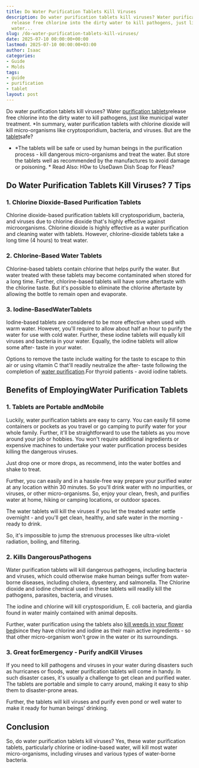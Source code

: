 ```yaml
---
title: Do Water Purification Tablets Kill Viruses
description: Do water purification tablets kill viruses? Water purification tablets
  release free chlorine into the dirty water to kill pathogens, just like municipal
  water...
slug: /do-water-purification-tablets-kill-viruses/
date: 2025-07-10 00:00:00+00:00
lastmod: 2025-07-10 00:00:00+03:00
author: Isaac
categories:
- Guide
- Molds
tags:
- guide
- purification
- tablet
layout: post
---
```

Do water purification tablets kill viruses? Water [purification tablets](https://upurifywater.com/best-water-purification-tablets/)release free chlorine into the dirty water to kill pathogens, just like municipal water treatment. *In summary, water purification tablets with chlorine dioxide will kill micro-organisms like cryptosporidium, bacteria, and viruses. But are the [tablet](https://pestpolicy.com/best-laptop-tablet-combo/)safe?

* *The tablets will be safe or used by human beings in the purification process - kill dangerous micro-organisms and treat the water. But store the tablets well as recommended by the manufactures to avoid damage or poisoning. * Read Also: H0w to UseDawn Dish Soap for Fleas?

##  Do Water Purification Tablets Kill Viruses? 7 Tips

###  1. Chlorine Dioxide-Based Purification Tablets

Chlorine dioxide-based purification tablets kill cryptosporidium, bacteria, and viruses due to chlorine dioxide that's highly effective against microorganisms. Chlorine dioxide is highly effective as a water purification and cleaning water with tablets. However, chlorine-dioxide tablets take a long time (4 hours) to treat water.

###  2. Chlorine-Based Water Tablets

Chlorine-based tablets contain chlorine that helps purify the water. But water treated with these tablets may become contaminated when stored for a long time. Further, chlorine-based tablets will have some aftertaste with the chlorine taste. But it's possible to eliminate the chlorine aftertaste by allowing the bottle to remain open and evaporate.

###  3. Iodine-BasedWaterTablets

Iodine-based tablets are considered to be more effective when used with warm water. However, you'll require to allow about half an hour to purify the water for use with cold water. Further, these iodine tablets will equally kill viruses and bacteria in your water. Equally, the iodine tablets will allow some after- taste in your water.

Options to remove the taste include waiting for the taste to escape to thin air or using vitamin C that'll readily neutralize the after- taste following the completion of [water purification](https://pestpolicy.com).For thyroid patients - avoid iodine tablets.

##  Benefits of EmployingWater Purification Tablets

###  1. Tablets are Portable andMobile

Luckily, water purification tablets are easy to carry. You can easily fill some containers or pockets as you travel or go camping to purify water for your whole family. Further, it'll be straightforward to use the tablets as you move around your job or hobbies. You won't require additional ingredients or expensive machines to undertake your water purification process besides killing the dangerous viruses.

Just drop one or more drops, as recommend, into the water bottles and shake to treat.

Further, you can easily and in a hassle-free way prepare your purified water at any location within 30 minutes. So you'll drink water with no impurities, or viruses, or other micro-organisms. So, enjoy your clean, fresh, and purifies water at home, hiking or camping locations, or outdoor spaces.

The water tablets will kill the viruses if you let the treated water settle overnight - and you'll get clean, healthy, and safe water in the morning - ready to drink.

So, it's impossible to jump the strenuous processes like ultra-violet radiation, boiling, and filtering.

###  2. Kills DangerousPathogens

Water purification tablets will kill dangerous pathogens, including bacteria and viruses, which could otherwise make human beings suffer from water-borne diseases, including cholera, dysentery, and salmonella. The Chlorine dioxide and iodine chemical used in these tablets will readily kill the pathogens, parasites, bacteria, and viruses.

The iodine and chlorine will kill cryptosporidium, E. coli bacteria, and giardia found in water mainly contained with animal deposits.

Further, water purification using the tablets also [kill weeds in your flower bed](https://pestpolicy.com/best-weed-killers-for-flower-beds/)since they have chlorine and iodine as their main active ingredients - so that other micro-organism won't grow in the water or its surroundings.

###  3. Great forEmergency - Purify andKill Viruses

If you need to kill pathogens and viruses in your water during disasters such as hurricanes or floods, water purification tablets will come in handy. In such disaster cases, it's usually a challenge to get clean and purified water. The tablets are portable and simple to carry around, making it easy to ship them to disaster-prone areas.

Further, the tablets will kill viruses and purify even pond or well water to make it ready for human beings' drinking.

##  Conclusion

So, do water purification tablets kill viruses? Yes, these water purification tablets, particularly chlorine or iodine-based water, will kill most water micro-organisms, including viruses and various types of water-borne bacteria.
